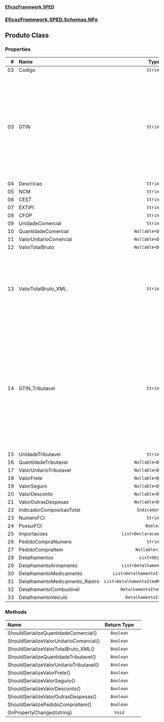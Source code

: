 #### [EficazFramework.SPED](EficazFrameworkSPED.md 'EficazFramework SPED')
### [EficazFramework.SPED.Schemas.NFe](EficazFramework.SPED.Schemas.NFe.md 'EficazFramework.SPED.Schemas.NFe')

## Produto Class
### Properties

| # | Name | Type | |
| ---: | :--- | :---: | :--- |
| 02 | Codigo | `String` |  |
| 03 | GTIN | `String` | Global Trade Item Number: Código do Produto, antigo código EAN ou código de barras.            Preencher com código GTIN-8, GTIN-12, GTIN-13 ou GTIN-14. Não informar conteúdo da TAG em caso do produto não possuir este código. |
| 04 | Descricao | `String` |  |
| 05 | NCM | `String` |  |
| 06 | CEST | `String` |  |
| 07 | EXTIPI | `String` |  |
| 08 | CFOP | `String` |  |
| 09 | UnidadeComercial | `String` |  |
| 10 | QuantidadeComercial | `Nullable<Double>` |  |
| 11 | ValorUnitarioComercial | `Nullable<Double>` |  |
| 12 | ValorTotalBruto | `Nullable<Double>` |  |
| 13 | ValorTotalBruto_XML | `String` | Campo em formato string para escrita do XML no padrão exigido pela NF-e            Utilize o campo 'ValorTotalBruto' (Double?) para trabalho. Ambos estarão            automaticamente em sincronia |
| 14 | GTIN_Tributavel | `String` | Global Trade Item Number: Código do Produto, antigo código EAN ou código de barras.            Preencher com código GTIN-8, GTIN-12, GTIN-13 ou GTIN-14 da unidade tributável do produto.            Não informar conteúdo da TAG em caso do produto não possuir este código. |
| 15 | UnidadeTributavel | `String` |  |
| 16 | QuantidadeTributavel | `Nullable<Double>` |  |
| 17 | ValorUnitarioTributavel | `Nullable<Double>` |  |
| 18 | ValorFrete | `Nullable<Double>` |  |
| 19 | ValorSeguro | `Nullable<Double>` |  |
| 20 | ValorDesconto | `Nullable<Double>` |  |
| 21 | ValorOutrasDespesas | `Nullable<Double>` |  |
| 22 | IndicadorComposicaoTotal | `IndicadorTotal` |  |
| 23 | NumeroFCI | `String` |  |
| 24 | PossuiFCI | `Boolean` |  |
| 25 | Importacoes | `List<DeclaracaoImportacao>` |  |
| 26 | PedidoCompraNumero | `String` |  |
| 27 | PedidoCompraItem | `Nullable<Int32>` |  |
| 28 | Detalhamentos | `List<Object>` |  |
| 29 | DetalhamentoArmamento | `List<DetalhamentoItemArma>` |  |
| 30 | DetalhamentoMedicamento | `List<DetalhamentoItemMedicamento>` |  |
| 31 | DetalhamentoMedicamento_Rastro | `List<DetalhamentoItemMedicamento_Rastro>` |  |
| 32 | DetalhamentoCombustivel | `DetalhamentoItemCombustivel` |  |
| 33 | DetalhamentoVeiculo | `DetalhamentoItemVeiculo` |  |
### Methods

| Name | Return Type | |
| :--- | :---: | :--- |
| ShouldSerializeQuantidadeComercial() | `Boolean` |  |
| ShouldSerializeValorUnitarioComercial() | `Boolean` |  |
| ShouldSerializeValorTotalBruto_XML() | `Boolean` |  |
| ShouldSerializeQuantidadeTributavel() | `Boolean` |  |
| ShouldSerializeValorUnitarioTributavel() | `Boolean` |  |
| ShouldSerializeValorFrete() | `Boolean` |  |
| ShouldSerializeValorSeguro() | `Boolean` |  |
| ShouldSerializeValorDesconto() | `Boolean` |  |
| ShouldSerializeValorOutrasDespesas() | `Boolean` |  |
| ShouldSerializePedidoCompraItem() | `Boolean` |  |
| OnPropertyChanged(string) | `Void` |  |
